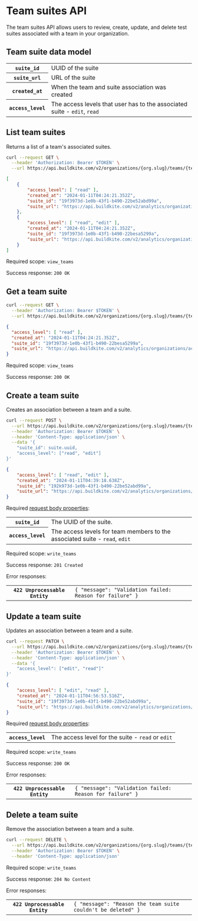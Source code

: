 # Team suites API

The team suites API allows users to review, create, update, and delete test suites associated with a team in your organization.

## Team suite data model

<table class="responsive-table">
<tbody>
  <tr><th><code>suite_id</code></th><td>UUID of the suite</td></tr>
  <tr><th><code>suite_url</code></th><td>URL of the suite</td></tr>
  <tr><th><code>created_at</code></th><td>When the team and suite association was created</td></tr>
  <tr><th><code>access_level</code></th><td>The access levels that user has to the associated suite - <code>edit</code>, <code>read</code></td></tr>
</tbody>
</table>

## List team suites

Returns a list of a team's associated suites.

```bash
curl --request GET \
  --header 'Authorization: Bearer $TOKEN' \
  --url https://api.buildkite.com/v2/organizations/{org.slug}/teams/{team.uuid}/suites \
```

```json
[
	{
		"access_level": [ "read" ],
		"created_at": "2024-01-11T04:24:21.352Z",
		"suite_id": "19f3973d-1e0b-43f1-b490-22be52abd99a",
		"suite_url": "https://api.buildkite.com/v2/analytics/organizations/acme-corp/suites/suite-dreams"
	},
	{
		"access_level": [ "read", "edit" ],
		"created_at": "2024-01-11T04:24:21.352Z",
		"suite_id": "19f3973d-1e0b-43f1-b490-22besa5299a",
		"suite_url": "https://api.buildkite.com/v2/analytics/organizations/acme-corp/suites/suite-and-sour"
	}
]
```

Required scope: `view_teams`

Success response: `200 OK`

## Get a team suite

```bash
curl --request GET \
  --header 'Authorization: Bearer $TOKEN' \
  --url https://api.buildkite.com/v2/organizations/{org.slug}/teams/{team.uuid}/suites/{suite.uuid} \
```

```json
{
  "access_level": [ "read" ],
  "created_at": "2024-01-11T04:24:21.352Z",
  "suite_id": "19f3973d-1e0b-43f1-b490-22besa5299a",
  "suite_url": "https://api.buildkite.com/v2/analytics/organizations/acme-corp/suites/suite-and-sour"
}
```

Required scope: `view_teams`

Success response: `200 OK`

## Create a team suite

Creates an association between a team and a suite.

```bash
curl --request POST \
  --url https://api.buildkite.com/v2/organizations/{org.slug}/teams/{team.uuid}/suite/ \
  --header 'Authorization: Bearer $TOKEN' \
  --header 'Content-Type: application/json' \
  --data '{
	"suite_id": suite.uuid,
	"access_level": ["read", "edit"]
}'
```

```json
{
	"access_level": [ "read", "edit" ],
	"created_at": "2024-01-11T04:39:18.638Z",
	"suite_id": "192k973d-1e0b-43f1-b490-22be52abd99a",
	"suite_url": "https://api.buildkite.com/v2/analytics/organizations/acme-inc/suites/suiteheart"
}
```

Required [request body properties](/docs/api#request-body-properties):

<table class="responsive-table">
<tbody>
  <tr>
    <th><code>suite_id</code></th>
    <td>The UUID of the suite.</td>
  </tr>
  <tr><th><code>access_level</code></th><td>The access levels for team members to the associated suite - <code>read</code>, <code>edit</code></td></tr>
</tbody>
</table>

Required scope: `write_teams`

Success response: `201 Created`

Error responses:

<table class="responsive-table">
<tbody>
  <tr><th><code>422 Unprocessable Entity</code></th><td><code>{ "message": "Validation failed: Reason for failure" }</code></td></tr>
</tbody>
</table>

## Update a team suite

Updates an association between a team and a suite.

```bash
curl --request PATCH \
  --url https://api.buildkite.com/v2/organizations/{org.slug}/teams/{team.uuid}/suites/{suite.uuid} \
  --header 'Authorization: Bearer $TOKEN' \
  --header 'Content-Type: application/json' \
  --data '{
	"access_level": ["edit", "read"]"
}'
```

```json
{
	"access_level": [ "edit", "read" ],
	"created_at": "2024-01-11T04:56:53.516Z",
	"suite_id": "19f3973d-1e0b-43f1-b490-22be52abd99a",
	"suite_url": "https://api.buildkite.com/v2/analytics/organizations/acme-inc/suites/suiteness"
}
```

Required [request body properties](/docs/api#request-body-properties):

<table class="responsive-table">
<tbody>
  <tr>
    <th><code>access_level</code></th>
    <td>The access level for the suite - <code>read</code> or <code>edit</code></td>
  </tr>
</tbody>
</table>

Required scope: `write_teams`

Success response: `200 OK`

Error responses:

<table class="responsive-table">
<tbody>
  <tr><th><code>422 Unprocessable Entity</code></th><td><code>{ "message": "Validation failed: Reason for failure" }</code></td></tr>
</tbody>
</table>

## Delete a team suite

Remove the association between a team and a suite.

```bash
curl --request DELETE \
  --url https://api.buildkite.com/v2/organizations/{org.slug}/teams/{team.uuid}/suites/{suite.uuid}/ \
  --header 'Authorization: Bearer $TOKEN' \
  --header 'Content-Type: application/json'
```

Required scope: `write_teams`

Success response: `204 No Content`

Error responses:

<table class="responsive-table">
<tbody>
  <tr><th><code>422 Unprocessable Entity</code></th><td><code>{ "message": "Reason the team suite couldn't be deleted" }</code></td></tr>
</tbody>
</table>
